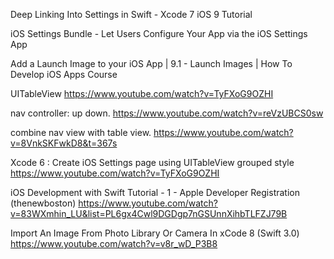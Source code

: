 Deep Linking Into Settings in Swift - Xcode 7 iOS 9 Tutorial

iOS Settings Bundle - Let Users Configure Your App via the iOS Settings App

Add a Launch Image to your iOS App | 9.1 - Launch Images | How To Develop iOS Apps Course

UITableView
https://www.youtube.com/watch?v=TyFXoG9OZHI

nav controller: up down.
https://www.youtube.com/watch?v=reVzUBCS0sw


combine nav view with table view.
https://www.youtube.com/watch?v=8VnkSKFwkD8&t=367s


Xcode 6 : Create iOS Settings page using UITableView grouped style
https://www.youtube.com/watch?v=TyFXoG9OZHI

iOS Development with Swift Tutorial - 1 - Apple Developer Registration (thenewboston)
https://www.youtube.com/watch?v=83WXmhin_LU&list=PL6gx4Cwl9DGDgp7nGSUnnXihbTLFZJ79B




Import An Image From Photo Library Or Camera In xCode 8 (Swift 3.0)
https://www.youtube.com/watch?v=v8r_wD_P3B8